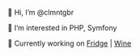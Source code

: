 👋 Hi, I’m @clmntgbr

👀 I’m interested in PHP, Symfony

🌱 Currently working on [Fridge](https://github.com/clmntgbr/fridge) | [Wine](https://github.com/clmntgbr/wine)
